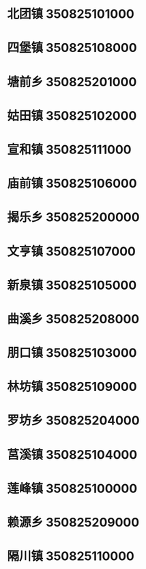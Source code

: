 # 北团镇 350825101000
# 四堡镇 350825108000
# 塘前乡 350825201000
# 姑田镇 350825102000
# 宣和镇 350825111000
# 庙前镇 350825106000
# 揭乐乡 350825200000
# 文亨镇 350825107000
# 新泉镇 350825105000
# 曲溪乡 350825208000
# 朋口镇 350825103000
# 林坊镇 350825109000
# 罗坊乡 350825204000
# 莒溪镇 350825104000
# 莲峰镇 350825100000
# 赖源乡 350825209000
# 隔川镇 350825110000
